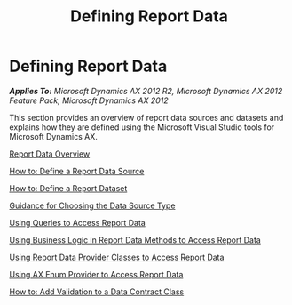 ﻿---
title: Defining Report Data
TOCTitle: Defining Report Data
ms:assetid: 337770c8-7505-4d61-bbf1-b92fcce6bd2c
ms:mtpsurl: https://technet.microsoft.com/en-us/library/Cc569526(v=AX.60)
ms:contentKeyID: 28119337
ms.date: 04/17/2013
mtps_version: v=AX.60
---

# Defining Report Data 


_**Applies To:** Microsoft Dynamics AX 2012 R2, Microsoft Dynamics AX 2012 Feature Pack, Microsoft Dynamics AX 2012_

This section provides an overview of report data sources and datasets and explains how they are defined using the Microsoft Visual Studio tools for Microsoft Dynamics AX.

[Report Data Overview](report-data-overview.md)

[How to: Define a Report Data Source](how-to-define-a-report-data-source.md)

[How to: Define a Report Dataset](how-to-define-a-report-dataset.md)

[Guidance for Choosing the Data Source Type](guidance-for-choosing-the-data-source-type.md)

[Using Queries to Access Report Data](using-queries-to-access-report-data.md)

[Using Business Logic in Report Data Methods to Access Report Data](using-business-logic-in-report-data-methods-to-access-report-data.md)

[Using Report Data Provider Classes to Access Report Data](using-report-data-provider-classes-to-access-report-data.md)

[Using AX Enum Provider to Access Report Data](using-ax-enum-provider-to-access-report-data.md)

[How to: Add Validation to a Data Contract Class](how-to-add-validation-to-a-data-contract-class.md)

